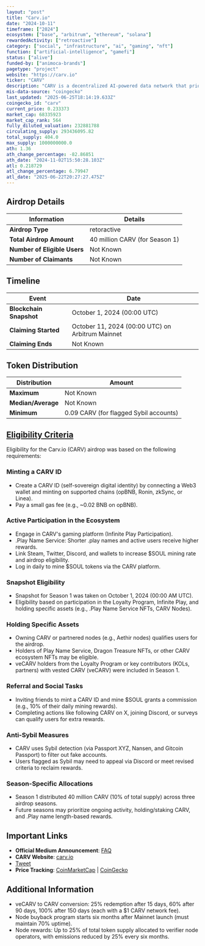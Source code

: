 ```yaml
---
layout: "post"
title: "Carv.io"
date: "2024-10-11"
timeframe: ["2024"]
ecosystem: ["base", "arbitrum", "ethereum", "solana"]
rewardedActivity: ["retroactive"]
category: ["social", "infrastructure", "ai", "gaming", "nft"]
function: ["artificial-intelligence", "gamefi"]
status: ["alive"]
funded-by: ["animoca-brands"]
pagetype: "project"
website: "https://carv.io"
ticker: "CARV"
description: "CARV is a decentralized AI-powered data network that prioritizes user sovereignty and digital identity."
mis-data-source: "coingecko"
last_updated: "2025-06-25T18:14:19.633Z"
coingecko_id: "carv"
current_price: 0.233373
market_cap: 68335923
market_cap_rank: 564
fully_diluted_valuation: 232881788
circulating_supply: 293436095.82
total_supply: 404.0
max_supply: 1000000000.0
ath: 1.36
ath_change_percentage: -82.86851
ath_date: "2024-11-02T15:50:28.103Z"
atl: 0.218729
atl_change_percentage: 6.79947
atl_date: "2025-06-22T20:27:27.475Z"
---
```


## Airdrop Details

| Information                  | Details                        |
| ---------------------------- | ------------------------------ |
| **Airdrop Type**             | retoractive                    |
| **Total Airdrop Amount**     | 40 million CARV (for Season 1) |
| **Number of Eligible Users** | Not Known                      |
| **Number of Claimants**      | Not Known                      |

## Timeline

| Event                   | Date                                             |
| ----------------------- | ------------------------------------------------ |
| **Blockchain Snapshot** | October 1, 2024 (00:00 UTC)                      |
| **Claiming Started**    | October 11, 2024 (00:00 UTC) on Arbitrum Mainnet |
| **Claiming Ends**       | Not Known                                        |

## Token Distribution

| Distribution       | Amount                                 |
| ------------------ | -------------------------------------- |
| **Maximum**        | Not Known                              |
| **Median/Average** | Not Known                              |
| **Minimum**        | 0.09 CARV (for flagged Sybil accounts) |

## [Eligibility Criteria](https://medium.com/%40Carv/carv-s1-airdrop-frequently-asked-question-a10a73757706)

Eligibility for the Carv.io (CARV) airdrop was based on the following requirements:

### Minting a CARV ID
- Create a CARV ID (self-sovereign digital identity) by connecting a Web3 wallet and minting on supported chains (opBNB, Ronin, zkSync, or Linea).
- Pay a small gas fee (e.g., ~0.02 BNB on opBNB).

### Active Participation in the Ecosystem
- Engage in CARV's gaming platform (Infinite Play Participation).
- .Play Name Service: Shorter .play names and active users receive higher rewards.
- Link Steam, Twitter, Discord, and wallets to increase $SOUL mining rate and airdrop eligibility.
- Log in daily to mine $SOUL tokens via the CARV platform.

### Snapshot Eligibility
- Snapshot for Season 1 was taken on October 1, 2024 (00:00 AM UTC).
- Eligibility based on participation in the Loyalty Program, Infinite Play, and holding specific assets (e.g., .Play Name Service NFTs, CARV Nodes).

### Holding Specific Assets
- Owning CARV or partnered nodes (e.g., Aethir nodes) qualifies users for the airdrop.
- Holders of Play Name Service, Dragon Treasure NFTs, or other CARV ecosystem NFTs may be eligible.
- veCARV holders from the Loyalty Program or key contributors (KOLs, partners) with vested CARV (veCARV) were included in Season 1.

### Referral and Social Tasks
- Inviting friends to mint a CARV ID and mine $SOUL grants a commission (e.g., 10% of their daily mining rewards).
- Completing actions like following CARV on X, joining Discord, or surveys can qualify users for extra rewards.

### Anti-Sybil Measures
- CARV uses Sybil detection (via Passport XYZ, Nansen, and Gitcoin Passport) to filter out fake accounts.
- Users flagged as Sybil may need to appeal via Discord or meet revised criteria to reclaim rewards.

### Season-Specific Allocations
- Season 1 distributed 40 million CARV (10% of total supply) across three airdrop seasons.
- Future seasons may prioritize ongoing activity, holding/staking CARV, and .Play name length-based rewards.

## Important Links

- **Official Medium Announcement**: [FAQ](https://medium.com/%40Carv/carv-s1-airdrop-frequently-asked-question-a10a73757706)
- **CARV Website**: [carv.io](https://carv.io)
- [Tweet](https://x.com/carv_official/status/1844206212180738472)
- **Price Tracking**: [CoinMarketCap](https://coinmarketcap.com/currencies/carv) | [CoinGecko](https://www.coingecko.com/en/coins/carv)

## Additional Information

- veCARV to CARV conversion: 25% redemption after 15 days, 60% after 90 days, 100% after 150 days (each with a $1 CARV network fee).
- Node buyback program starts six months after Mainnet launch (must maintain 70% uptime).
- Node rewards: Up to 25% of total token supply allocated to verifier node operators, with emissions reduced by 25% every six months.